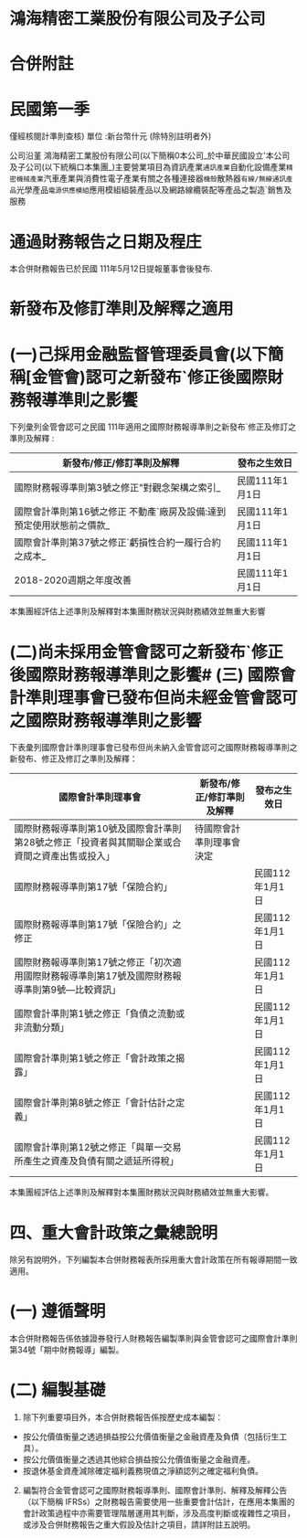 # 鴻海精密工業股份有限公司及子公司

# 合併附註

# 民國第一季

僅經核閱計準則查核) 單位 :新台幣什元 (除特別註明者外)

公司沿堇 鴻海精密工業股份有限公司(以下簡稱0本公司_於中華民國設立'本公司及子公司(以下統稱口本集團_)主要營業項目為資訊產業`通訊產業`自動化設備產業`精密機械產業`汽車產業與消費性電子產業有關之各種連接器`機殼`散熱器`有線/無線通訊產品`光學產品`電源供應模組`應用模組組裝產品以及網路線纜裝配等產品之製造`銷售及服務

# 通過財務報告之日期及程庄

本合併財務報告已於民國 111年5月12日提報董事會後發布.

# 新發布及修訂準則及解釋之適用

# (一)己採用金融監督管理委員會(以下簡稱[金管會)認可之新發布`修正後國際財務報導準則之影饗

下列彙列金管會認可之民國 111年適用之國際財務報導準則之新發布`修正及修訂之準則及解釋 :

|新發布/修正/修訂準則及解釋|發布之生效日|
|---|---|
|國際財務報導準則第3號之修正"對觀念架構之索引_|民國111年1月1日|
|國際會計準則第16號之修正 不動產`廠房及設備:達到預定使用狀態前之價款_|民國111年1月1日|
|國際會計準則第37號之修正`虧損性合約一履行合約之成本_|民國111年1月1日|
|2018-2020週期之年度改善|民國111年1月1日|

本集團經評估上述準則及解釋對本集團財務狀況與財務績效並無重大影響

# (二)尚未採用金管會認可之新發布`修正後國際財務報導準則之影饗# (三) 國際會計準則理事會已發布但尚未經金管會認可之國際財務報導準則之影響

下表彙列國際會計準則理事會已發布但尚未納入金管會認可之國際財務報導準則之新發布、修正及修訂之準則及解釋：

|國際會計準則理事會|新發布/修正/修訂準則及解釋|發布之生效日|
|---|---|---|
|國際財務報導準則第10號及國際會計準則第28號之修正「投資者與其關聯企業或合資間之資產出售或投入」|待國際會計準則理事會決定| |
|國際財務報導準則第17號「保險合約」| |民國112年1月1日|
|國際財務報導準則第17號「保險合約」之修正| |民國112年1月1日|
|國際財務報導準則第17號之修正「初次適用國際財務報導準則第17號及國際財務報導準則第9號—比較資訊」| |民國112年1月1日|
|國際會計準則第1號之修正「負債之流動或非流動分類」| |民國112年1月1日|
|國際會計準則第1號之修正「會計政策之揭露」| |民國112年1月1日|
|國際會計準則第8號之修正「會計估計之定義」| |民國112年1月1日|
|國際會計準則第12號之修正「與單一交易所產生之資產及負債有關之遞延所得稅」| |民國112年1月1日|

本集團經評估上述準則及解釋對本集團財務狀況與財務績效並無重大影響。

# 四、重大會計政策之彙總說明

除另有說明外，下列編製本合併財務報表所採用重大會計政策在所有報導期間一致適用。

# (一) 遵循聲明

本合併財務報告係依據證券發行人財務報告編製準則與金管會認可之國際會計準則第34號「期中財務報導」編製。

# (二) 編製基礎

1. 除下列重要項目外，本合併財務報告係按歷史成本編製：

- 按公允價值衡量之透過損益按公允價值衡量之金融資產及負債（包括衍生工具）。
- 按公允價值衡量之透過其他綜合損益按公允價值衡量之金融資產。
- 按退休基金資產減除確定福利義務現值之淨額認列之確定福利負債。

2. 編製符合金管會認可之國際財務報導準則、國際會計準則、解釋及解釋公告（以下簡稱 IFRSs）之財務報告需要使用一些重要會計估計，在應用本集團的會計政策過程中亦需要管理階層運用其判斷，涉及高度判斷或複雜性之項目，或涉及合併財務報告之重大假設及估計之項目，請詳附註五說明。